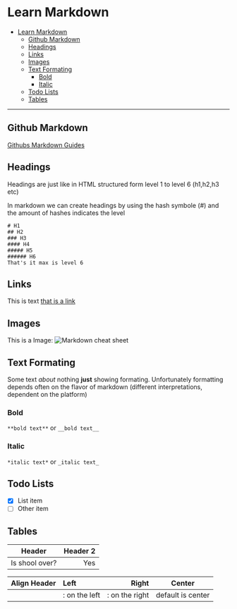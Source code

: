 # Learn Markdown

<!-- TOC -->

- [Learn Markdown](#learn-markdown)
  - [Github Markdown](#github-markdown)
  - [Headings](#headings)
  - [Links](#links)
  - [Images](#images)
  - [Text Formating](#text-formating)
    - [Bold](#bold)
    - [Italic](#italic)
  - [Todo Lists](#todo-lists)
  - [Tables](#tables)

<!-- /TOC -->

---

## Github Markdown

[Githubs Markdown Guides](https://guides.github.com/features/mastering-markdown/)

## Headings

Headings are just like in HTML structured form level 1 to level 6 (h1,h2,h3 etc)

In markdown we can create headings by using the hash symbole (#) and the amount of hashes indicates the level

```
# H1
## H2
### H3
#### H4
##### H5
###### H6
That's it max is level 6
```

## Links

This is text [that is a link](https://digitalcareerinstitute.org)

## Images

This is a Image:
![Markdown cheat sheet](https://d33wubrfki0l68.cloudfront.net/374f4c769f97c4ded7300d521eb59b24168a7261/c72ad/lesson-images/cheatsheets-1-cheatsheet.png)

## Text Formating

Some text _about_ nothing **just** showing formating.
Unfortunately formatting depends often on the flavor of markdown (different interpretations, dependent on the platform)

### Bold

`**bold text**` or `__bold text__`

### Italic

`*italic text*` or `_italic text_`

## Todo Lists

- [x] List item
- [ ] Other item

## Tables

| Header         | Header 2 |
| -------------- | -------: |
| Is shool over? |      Yes |

| Align Header | Left          |          Right | Center            |
| ------------ | :------------ | -------------: | ----------------- |
|              | : on the left | : on the right | default is center |
